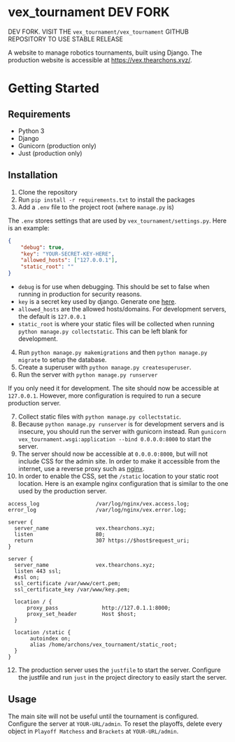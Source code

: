 # vex_tournament DEV FORK

DEV FORK. VISIT THE `vex_tournament/vex_tournament` GITHUB REPOSITORY TO USE STABLE RELEASE

A website to manage robotics tournaments, built using Django. The production website is accessible at https://vex.thearchons.xyz/.

# Getting Started
## Requirements
- Python 3
- Django
- Gunicorn (production only)
- Just (production only)

## Installation
1. Clone the repository
2. Run `pip install -r requirements.txt` to install the packages
3. Add a `.env` file to the project root (where `manage.py` is)

The `.env` stores settings that are used by `vex_tournament/settings.py`. Here is an example:
```json
{
    "debug": true,
    "key": "YOUR-SECRET-KEY-HERE",
    "allowed_hosts": ["127.0.0.1"],
    "static_root": ""
}
```

- `debug` is for use when debugging. This should be set to false when running in production for security reasons.
- `key` is a secret key used by django. Generate one [here](https://djecrety.ir).
- `allowed_hosts` are the allowed hosts/domains. For development servers, the default is `127.0.0.1`
- `static_root` is where your static files will be collected when running `python manage.py collectstatic`. This can be left blank for development.

4. Run `python manage.py makemigrations` and then `python manage.py migrate` to setup the database.
5. Create a superuser with `python manage.py createsuperuser`.
6. Run the server with `python manage.py runserver`

If you only need it for development. The site should now be accessible at `127.0.0.1`. However, more configuration is required to run a secure production server.

7. Collect static files with `python manage.py collectstatic`.
8. Because `python manage.py runserver` is for development servers and is insecure, you should run the server with gunicorn instead. Run `gunicorn vex_tournament.wsgi:application --bind 0.0.0.0:8000` to start the server.
9. The server should now be accessible at `0.0.0.0:8000`, but will not include CSS for the admin site. In order to make it accessible from the internet, use a reverse proxy such as [nginx](https://nginx.org).
10. In order to enable the CSS, set the `/static` location to your static root location. Here is an example nginx configuration that is similar to the one used by the production server.
```nginx
access_log                  /var/log/nginx/vex.access.log;
error_log                   /var/log/nginx/vex.error.log;

server {
  server_name               vex.thearchons.xyz;
  listen                    80;
  return                    307 https://$host$request_uri;
}

server {
  server_name               vex.thearchons.xyz;
  listen 443 ssl;
  #ssl on;
  ssl_certificate /var/www/cert.pem;
  ssl_certificate_key /var/www/key.pem;

  location / {
      proxy_pass              http://127.0.1.1:8000;
      proxy_set_header        Host $host;
  }

  location /static {
       autoindex on;
       alias /home/archons/vex_tournament/static_root;
  }
}
```
12. The production server uses the `justfile` to start the server. Configure the justfile and run `just` in the project directory to easily start the server.

## Usage
The main site will not be useful until the tournament is configured. Configure the server at `YOUR-URL/admin`. To reset the playoffs, delete every object in `Playoff Matchess` and `Brackets` at `YOUR-URL/admin`.
